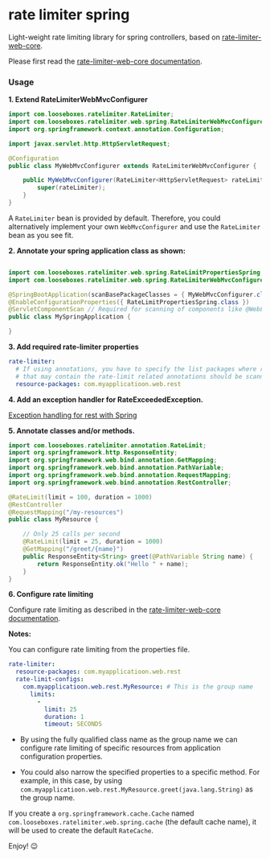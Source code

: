 # rate limiter spring

Light-weight rate limiting library for spring controllers, based on 
[rate-limiter-web-core](https://github.com/poshjosh/rate-limiter-web-core).

Please first read the [rate-limiter-web-core documentation](https://github.com/poshjosh/rate-limiter-web-core).

### Usage

__1. Extend RateLimiterWebMvcConfigurer__

```java
import com.looseboxes.ratelimiter.RateLimiter;
import com.looseboxes.ratelimiter.web.spring.RateLimiterWebMvcConfigurer;
import org.springframework.context.annotation.Configuration;

import javax.servlet.http.HttpServletRequest;

@Configuration
public class MyWebMvcConfigurer extends RateLimiterWebMvcConfigurer {

    public MyWebMvcConfigurer(RateLimiter<HttpServletRequest> rateLimiter) {
        super(rateLimiter);
    }
}
```

A `RateLimiter` bean is provided by default. Therefore, you could alternatively
implement your own `WebMvcConfigurer` and use the `RateLimiter` bean as you see fit.

__2. Annotate your spring application class as shown:__

```java

import com.looseboxes.ratelimiter.web.spring.RateLimitPropertiesSpring;
import com.looseboxes.ratelimiter.web.spring.RateLimiterWebMvcConfigurer;

@SpringBootApplication(scanBasePackageClasses = { MyWebMvcConfigurer.class })
@EnableConfigurationProperties({ RateLimitPropertiesSpring.class })
@ServletComponentScan // Required for scanning of components like @WebListener
public class MySpringApplication {

}
```

__3. Add required rate-limiter properties__

```yaml
rate-limiter:
  # If using annotations, you have to specify the list packages where resources 
  # that may contain the rate-limit related annotations should be scanned for.
  resource-packages: com.myapplicatioon.web.rest
```

__4. Add an exception handler for RateExceededException.__ 

[Exception handling for rest with Spring](https://www.baeldung.com/exception-handling-for-rest-with-spring)

__5. Annotate classes and/or methods.__

```java
import com.looseboxes.ratelimiter.annotation.RateLimit;
import org.springframework.http.ResponseEntity;
import org.springframework.web.bind.annotation.GetMapping;
import org.springframework.web.bind.annotation.PathVariable;
import org.springframework.web.bind.annotation.RequestMapping;
import org.springframework.web.bind.annotation.RestController;

@RateLimit(limit = 100, duration = 1000)
@RestController
@RequestMapping("/my-resources")
public class MyResource {

    // Only 25 calls per second
    @RateLimit(limit = 25, duration = 1000)
    @GetMapping("/greet/{name}")
    public ResponseEntity<String> greet(@PathVariable String name) {
        return ResponseEntity.ok("Hello " + name);
    }
}
```

__6. Configure rate limiting__

Configure rate limiting as described in the [rate-limiter-web-core documentation](https://github.com/poshjosh/rate-limiter-web-core). 

__Notes:__

You can configure rate limiting from the properties file.

```yaml
rate-limiter:
  resource-packages: com.myapplicatioon.web.rest
  rate-limit-configs:
    com.myapplicatioon.web.rest.MyResource: # This is the group name
      limits:
        -
          limit: 25
          duration: 1
          timeout: SECONDS
```

  - By using the fully qualified class name as the group name we can configure rate limiting
of specific resources from application configuration properties.

  - You could also narrow the specified properties to a specific method. For example, in this case,
by using `com.myapplicatioon.web.rest.MyResource.greet(java.lang.String)` as the group name.

If you create a `org.springframework.cache.Cache` named `com.looseboxes.ratelimiter.web.spring.cache` 
(the default cache name), it will be used to create the default `RateCache`.

Enjoy! :wink:

